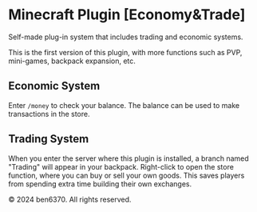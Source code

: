 # Minecraft Plugin [Economy&Trade]
Self-made plug-in system that includes trading and economic systems.
<p>This is the first version of this plugin, with more functions such as PVP, mini-games, backpack expansion, etc.</p>

<h2>Economic System</h2>
<p>Enter <code>/money</code> to check your balance. The balance can be used to make transactions in the store.</p>

<h2>Trading System</h2>
<p>When you enter the server where this plugin is installed, a branch named "Trading" will appear in your backpack. Right-click to open the store function, where you can buy or sell your own goods. This saves players from spending extra time building their own exchanges.</p>

<p>&copy; 2024 ben6370. All rights reserved.</p>
